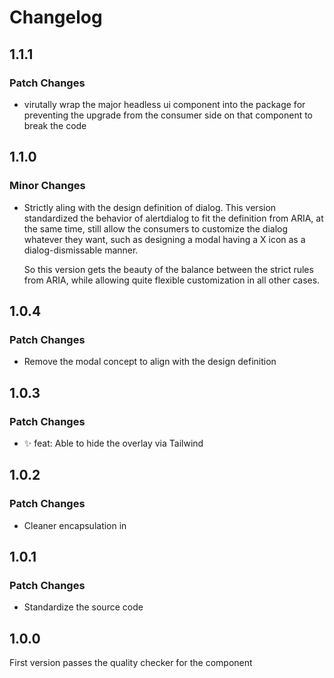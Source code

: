 # Changelog

## 1.1.1

### Patch Changes

- virutally wrap the major headless ui component into the package for preventing the upgrade from the consumer side on that component to break the code

## 1.1.0

### Minor Changes

- Strictly aling with the design definition of dialog.
  This version standardized the behavior of alertdialog to fit the definition from ARIA,
  at the same time, still allow the consumers to customize the dialog whatever they want,
  such as designing a modal having a X icon as a dialog-dismissable manner.

  So this version gets the beauty of the balance between the strict rules from ARIA,
  while allowing quite flexible customization in all other cases.

## 1.0.4

### Patch Changes

- Remove the modal concept to align with the design definition

## 1.0.3

### Patch Changes

- ✨ feat: Able to hide the overlay via Tailwind

## 1.0.2

### Patch Changes

- Cleaner encapsulation in <Dialog>

## 1.0.1

### Patch Changes

- Standardize the source code

## 1.0.0

First version passes the quality checker for the component
